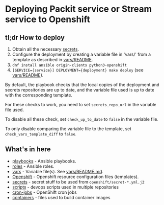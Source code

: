# Deploying Packit service or Stream service to Openshift

## tl;dr How to deploy

1. Obtain all the necessary [secrets](secrets/README.md).
2. Configure the deployment by creating a variable file in 'vars/' from a
   template as described in [vars/README](vars/README.md).
3. `dnf install ansible origin-clients python3-openshift`
4. `[SERVICE={service}] DEPLOYMENT={deployment} make deploy` (see
   [vars/README](vars/README.md)).

By default, the playbook checks that the local copies of the deployment and
secrets repositories are up to date, and the variable file used is up to
date with the corresponding template.

For these checks to work, you need to set `secrets_repo_url` in the variable
file used.

To disable all these check, set `check_up_to_date` to `false` in the
variable file.

To only disable comparing the variable file to the template, set
`check_vars_template_diff` to `false`.

## What's in here

- [playbooks](playbooks/) - Ansible playbooks.
- [roles](roles/) - Ansible roles.
- [vars](vars/) - Variable file(s). See [vars/README.md](vars/README.md).
- [Openshift](openshift/) - Openshift resource configuration files (templates).
- [secrets](secrets/) - secret stuff to be used from `openshift/secret-*.yml.j2`
- [scripts](scripts/) - devops scripts used in multiple repositories
- [cron-jobs](cron-jobs/) - OpenShift cron jobs
- [containers](containers/) - files used to build container images
